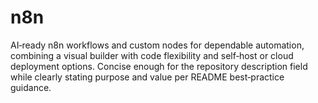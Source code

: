 # n8n
AI‑ready n8n workflows and custom nodes for dependable automation, combining a visual builder with code flexibility and self‑host or cloud deployment options. Concise enough for the repository description field while clearly stating purpose and value per README best‑practice guidance.
